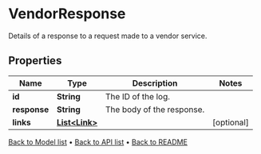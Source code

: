 

# VendorResponse

Details of a response to a request made to a vendor service.

## Properties

| Name | Type | Description | Notes |
|------------ | ------------- | ------------- | -------------|
|**id** | **String** | The ID of the log. |  |
|**response** | **String** | The body of the response. |  |
|**links** | [**List&lt;Link&gt;**](Link.md) |  |  [optional] |



[Back to Model list](../README.md#documentation-for-models) &#8226; [Back to API list](../README.md#documentation-for-api-endpoints) &#8226; [Back to README](../README.md)


